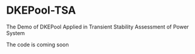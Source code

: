 # DKEPool-TSA
The Demo of DKEPool Applied in Transient Stability Assessment of Power System

The code is coming soon
